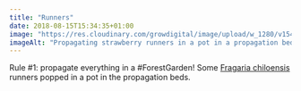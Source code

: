 ```yaml
---
title: "Runners"
date: 2018-08-15T15:34:35+01:00
image: "https://res.cloudinary.com/growdigital/image/upload/w_1280/v1544304722/strawberry-44048653541.jpg"
imageAlt: "Propagating strawberry runners in a pot in a propagation bed"
---
```


Rule #1: propagate everything in a #ForestGarden! Some [Fragaria chiloensis](https://pfaf.org/user/Plant.aspx?LatinName=Fragaria+chiloensis) runners popped in a pot in the propagation beds.
